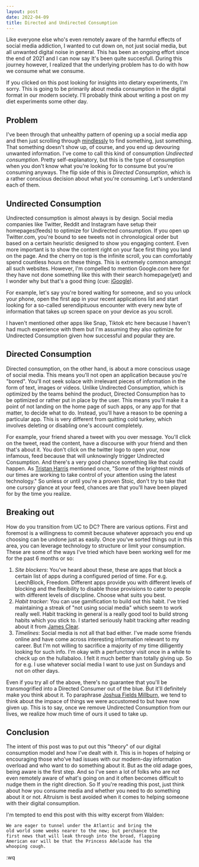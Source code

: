 ```yaml
---
layout: post
date: 2022-04-09
title: Directed and Undirected Consumption
---
```


Like everyone else who's even remotely aware of the harmful effects of social media addiction, I wanted to cut down on, not just social media, but all unwanted digital noise in general. This has been an ongoing effort since the end of 2021 and I can now say It's been quite succesfull. During this journey however, I realized that the underlying problem has to do with how we consume what we consume.

If you clicked on this post looking for insights into dietary experiments, I'm sorry. This is going to be primarily about media consumption in the digital format in our modern society. I'll probably think about writing a post on my diet experiments some other day.

## Problem
I've been through that unhealthy pattern of opening up a social media app and then just scrolling through [mindlessly](https://en.wikipedia.org/wiki/Doomscrolling) to find something, just something. That something doesn't show up, of course, and you end up devouring unwanted information. I've come to call this kind of consumption _Undirected consumption_. Pretty self-explanatory, but this is the type of consumption when you don't know what you're looking for to consume but you're consuming anyways.  The flip side of this is _Directed Consumption_, which is a rather conscious decision about what you're consuming. Let's understand each of them.

## Undirected Consumption
Undirected consumption is almost always is by design. Social media companies like Twitter, Reddit and Instagram have setup their homepages(feeds) to optimize for Undirected consumption. If you open up Twitter.com, you're bound to see tweets not in chronological order but based on a certain heuristic designed to show you engaging content. Even more important is to show the content right on your face first thing you land on the page. And the cherry on top is the infinite scroll, you can comfortably spend countless hours on these things. This is extremely common amongst all such websites. However, I'm compelled to mention Google.com here for they have not done something like this with their search homepage(yet) and I wonder why but that's a good thing (cue: [iGoogle](https://en.wikipedia.org/wiki/IGoogle)).

For example, let's say you're bored waiting for someone, and so you unlock your phone, open the first app in your recent applications list and start looking for a so-called serendipituous encounter with every new byte of information that takes up screen space on your device as you scroll.

I haven't mentioned other apps like Snap, Tiktok etc here because I haven't had much experience with them but I'm assuming they also optimize for Undirected Consumption given how successful and popular they are.

## Directed Consumption
Directed consumption, on the other hand, is about a more conscious usage of social media. This means you'll not open an application because you're "bored". You'll not seek solace with irrelevant pieces of information in the form of text, images or videos. Unlike Undirected Consumption, which is optimized by the teams behind the product, Directed Consumption has to be optimized or rather put in place by the user. This means you'll make it a point of not landing on the home page of such apps, or any app for that matter, to decide what to do. Instead, you'll have a reason to be opening a particular app. This is very different from quitting cold turkey, which involves deleting or disabling one's account completely.

For example, your friend shared a tweet with you over message. You'll click on the tweet, read the content, have a discourse with your friend and then that's about it. You don't click on the twitter logo to open your, now infamous, feed because that will unknowingly trigger Undirected Consumption. And there's a very good chance something like that could happen. As [Tristan Harris](https://www.tristanharris.com/) mentioned once, "Some of the brightest minds of our times are working to take control of your attention using the latest technology." So unless or until you're a proven Stoic, don't try to take that one cursory glance at your feed, chances are that you'll have been played for by the time you realize.


## Breaking out
How do you transition from UC to DC? There are various options. First and foremost is a willingness to commit because whatever approach you end up choosing can be undone just as easily. Once you've sorted things out in this area, you can leverage technology to structure or limit your consumption. These are some of the ways I've tried which have been working well for me for the past 6 months or so:

1. _Site blockers_: You've heard about these, these are apps that block a certain list of apps during a configured period of time. For e.g. LeechBlock, Freedom. Different apps provide you with different levels of blocking and the flexibility to disable those provisions to cater to people with different levels of discipline. Choose what suits you best.
2. _Habit tracker_: You can use gamification to build out this habit. I've tried maintaining a streak of "not using social media" which seem to work really well. Habit tracking in general is a really good tool to build strong habits which you stick to. I started seriously habit tracking after reading about it from [James Clear](https://jamesclear.com/habit-tracker).
3. _Timelines_: Social media is not all that bad either. I've made some friends online and have come across interesting information relevant to my career. But I'm not willing to sacrifice a majority of my time dilligently looking for such info. I'm okay with a perfunctory visit once in a while to check up on the hullabaloo. I felt it much better than totally giving up. So for e.g. I use whatever social media I want to use just on Sundays and not on other days.

Even if you try all of the above, there's no guarantee that you'll be transmogrified into a Directed Consumer out of the blue. But it'll definitely make you think about it. To paraphrase [Joshua Fields Millburn](https://www.theminimalists.com/), we tend to think about the impace of things we were accustomed to but have now given up. This is to say, once we remove Undirected Consumption from our lives, we realize how much time of ours it used to take up.


## Conclusion
The intent of this post was to put out this "theory" of our digital consumption model and how I've dealt with it. This is in hopes of helping or encouraging those who've had issues with our modern-day information overload and who want to do something about it. But as the old adage goes, being aware is the first step. And so I've seen a lot of folks who are not even remotely aware of what's going on and it often becomes difficult to nudge them in the right direction. So If you're reading this post, just think about how you consume media and whether you need to do something about it or not. Altruism is best avoided when it comes to helping someone with their digital consumption.

I'm tempted to end this post with this witty excerpt from Walden:

```
We are eager to tunnel under the Atlantic and bring the
old world some weeks nearer to the new; but perchance the
first news that will leak through into the broad, flapping
American ear will be that the Princess Adelaide has the
whooping cough.
```

:wq
